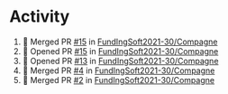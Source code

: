 # Activity
<!--START_SECTION:activity-->
1. 🎉 Merged PR [#15](https://github.com/FundIngSoft2021-30/Compagne/pull/15) in [FundIngSoft2021-30/Compagne](https://github.com/FundIngSoft2021-30/Compagne)
2. 💪 Opened PR [#15](https://github.com/FundIngSoft2021-30/Compagne/pull/15) in [FundIngSoft2021-30/Compagne](https://github.com/FundIngSoft2021-30/Compagne)
3. 💪 Opened PR [#13](https://github.com/FundIngSoft2021-30/Compagne/pull/13) in [FundIngSoft2021-30/Compagne](https://github.com/FundIngSoft2021-30/Compagne)
4. 🎉 Merged PR [#4](https://github.com/FundIngSoft2021-30/Compagne/pull/4) in [FundIngSoft2021-30/Compagne](https://github.com/FundIngSoft2021-30/Compagne)
5. 🎉 Merged PR [#2](https://github.com/FundIngSoft2021-30/Compagne/pull/2) in [FundIngSoft2021-30/Compagne](https://github.com/FundIngSoft2021-30/Compagne)
<!--END_SECTION:activity-->
